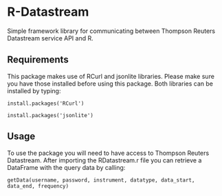 # R-Datastream
Simple framework library for communicating between Thompson Reuters Datastream service API and R.

## Requirements
This package makes use of RCurl and jsonlite libraries. Please make sure you have those installed before using this package. Both libraries can be installed by typing:

`install.packages('RCurl')`

`install.packages('jsonlite')`

## Usage
To use the package you will need to have access to Thompson Reuters Datastream. After importing the RDatastream.r file you can retrieve a DataFrame with the query data by calling:

`getData(username, password, instrument, datatype, data_start, data_end, frequency)`
